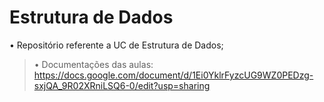 # Estrutura de Dados

• Repositório referente a UC de Estrutura de Dados; 
> • Documentações das aulas: https://docs.google.com/document/d/1Ei0YklrFyzcUG9WZ0PEDzg-sxjQA_9R02XRniLSQ6-0/edit?usp=sharing
